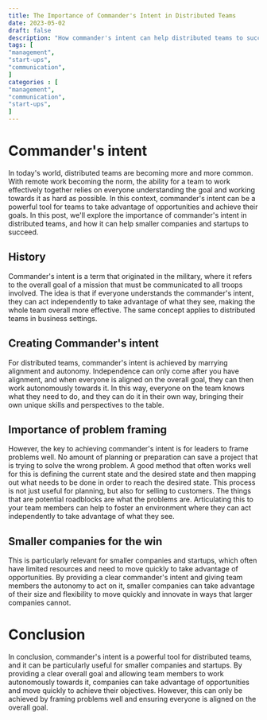 ```yaml
---
title: The Importance of Commander's Intent in Distributed Teams
date: 2023-05-02
draft: false
description: "How commander's intent can help distributed teams to succeed."
tags: [
"management",
"start-ups",
"communication",
]
categories : [
"management",
"communication",
"start-ups",
]
---
```


# Commander's intent
In today's world, distributed teams are becoming more and more common. With remote work becoming the norm, the ability for a team to work effectively together relies on everyone understanding the goal and working towards it as hard as possible. In this context, commander's intent can be a powerful tool for teams to take advantage of opportunities and achieve their goals. In this post, we'll explore the importance of commander's intent in distributed teams, and how it can help smaller companies and startups to succeed.

## History
Commander's intent is a term that originated in the military, where it refers to the overall goal of a mission that must be communicated to all troops involved. The idea is that if everyone understands the commander's intent, they can act independently to take advantage of what they see, making the whole team overall more effective. The same concept applies to distributed teams in business settings.

## Creating Commander's intent
For distributed teams, commander's intent is achieved by marrying alignment and autonomy. Independence can only come after you have alignment, and when everyone is aligned on the overall goal, they can then work autonomously towards it. In this way, everyone on the team knows what they need to do, and they can do it in their own way, bringing their own unique skills and perspectives to the table.

## Importance of problem framing
However, the key to achieving commander's intent is for leaders to frame problems well. No amount of planning or preparation can save a project that is trying to solve the wrong problem. A good method that often works well for this is defining the current state and the desired state and then mapping out what needs to be done in order to reach the desired state. This process is not just useful for planning, but also for selling to customers. The things that are potential roadblocks are what the problems are. Articulating this to your team members can help to foster an environment where they can act independently to take advantage of what they see.

## Smaller companies for the win
This is particularly relevant for smaller companies and startups, which often have limited resources and need to move quickly to take advantage of opportunities. By providing a clear commander's intent and giving team members the autonomy to act on it, smaller companies can take advantage of their size and flexibility to move quickly and innovate in ways that larger companies cannot.

# Conclusion
In conclusion, commander's intent is a powerful tool for distributed teams, and it can be particularly useful for smaller companies and startups. By providing a clear overall goal and allowing team members to work autonomously towards it, companies can take advantage of opportunities and move quickly to achieve their objectives. However, this can only be achieved by framing problems well and ensuring everyone is aligned on the overall goal.